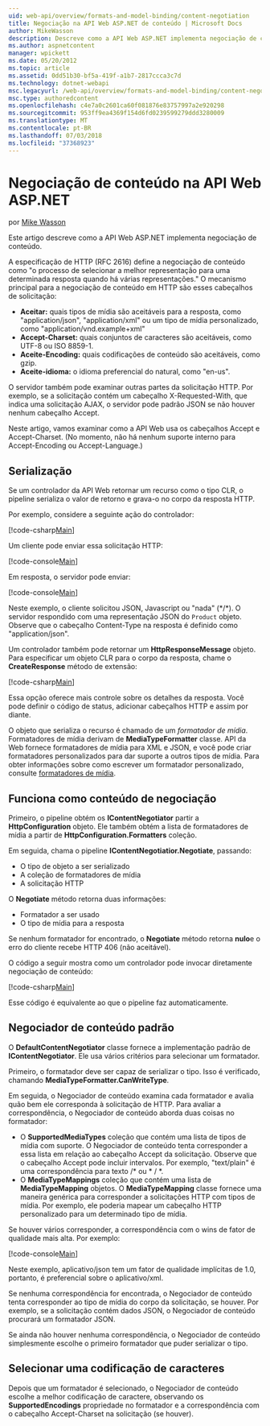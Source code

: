 ```yaml
---
uid: web-api/overview/formats-and-model-binding/content-negotiation
title: Negociação na API Web ASP.NET de conteúdo | Microsoft Docs
author: MikeWasson
description: Descreve como a API Web ASP.NET implementa negociação de conteúdo HTTP.
ms.author: aspnetcontent
manager: wpickett
ms.date: 05/20/2012
ms.topic: article
ms.assetid: 0dd51b30-bf5a-419f-a1b7-2817ccca3c7d
ms.technology: dotnet-webapi
msc.legacyurl: /web-api/overview/formats-and-model-binding/content-negotiation
msc.type: authoredcontent
ms.openlocfilehash: c4e7a0c2601ca60f081876e83757997a2e920298
ms.sourcegitcommit: 953ff9ea4369f154d6fd0239599279ddd3280009
ms.translationtype: MT
ms.contentlocale: pt-BR
ms.lasthandoff: 07/03/2018
ms.locfileid: "37368923"
---
```

<a name="content-negotiation-in-aspnet-web-api"></a>Negociação de conteúdo na API Web ASP.NET
====================
por [Mike Wasson](https://github.com/MikeWasson)

Este artigo descreve como a API Web ASP.NET implementa negociação de conteúdo.

A especificação de HTTP (RFC 2616) define a negociação de conteúdo como "o processo de selecionar a melhor representação para uma determinada resposta quando há várias representações." O mecanismo principal para a negociação de conteúdo em HTTP são esses cabeçalhos de solicitação:

- **Aceitar:** quais tipos de mídia são aceitáveis para a resposta, como "application/json", "application/xml" ou um tipo de mídia personalizado, como &quot;application/vnd.example+xml&quot;
- **Accept-Charset:** quais conjuntos de caracteres são aceitáveis, como UTF-8 ou ISO 8859-1.
- **Aceite-Encoding:** quais codificações de conteúdo são aceitáveis, como gzip.
- **Aceite-idioma:** o idioma preferencial do natural, como "en-us".

O servidor também pode examinar outras partes da solicitação HTTP. Por exemplo, se a solicitação contém um cabeçalho X-Requested-With, que indica uma solicitação AJAX, o servidor pode padrão JSON se não houver nenhum cabeçalho Accept.

Neste artigo, vamos examinar como a API Web usa os cabeçalhos Accept e Accept-Charset. (No momento, não há nenhum suporte interno para Accept-Encoding ou Accept-Language.)

## <a name="serialization"></a>Serialização

Se um controlador da API Web retornar um recurso como o tipo CLR, o pipeline serializa o valor de retorno e grava-o no corpo da resposta HTTP.

Por exemplo, considere a seguinte ação do controlador:

[!code-csharp[Main](content-negotiation/samples/sample1.cs)]

Um cliente pode enviar essa solicitação HTTP:

[!code-console[Main](content-negotiation/samples/sample2.cmd)]

Em resposta, o servidor pode enviar:

[!code-console[Main](content-negotiation/samples/sample3.cmd)]

Neste exemplo, o cliente solicitou JSON, Javascript ou "nada" (\*/\*). O servidor respondido com uma representação JSON do `Product` objeto. Observe que o cabeçalho Content-Type na resposta é definido como &quot;application/json&quot;.

Um controlador também pode retornar um **HttpResponseMessage** objeto. Para especificar um objeto CLR para o corpo da resposta, chame o **CreateResponse** método de extensão:

[!code-csharp[Main](content-negotiation/samples/sample4.cs)]

Essa opção oferece mais controle sobre os detalhes da resposta. Você pode definir o código de status, adicionar cabeçalhos HTTP e assim por diante.

O objeto que serializa o recurso é chamado de um *formatador de mídia*. Formatadores de mídia derivam de **MediaTypeFormatter** classe. API da Web fornece formatadores de mídia para XML e JSON, e você pode criar formatadores personalizados para dar suporte a outros tipos de mídia. Para obter informações sobre como escrever um formatador personalizado, consulte [formatadores de mídia](media-formatters.md).

## <a name="how-content-negotiation-works"></a>Funciona como conteúdo de negociação

Primeiro, o pipeline obtém os **IContentNegotiator** partir a **HttpConfiguration** objeto. Ele também obtém a lista de formatadores de mídia a partir de **HttpConfiguration.Formatters** coleção.

Em seguida, chama o pipeline **IContentNegotiatior.Negotiate**, passando:

- O tipo de objeto a ser serializado
- A coleção de formatadores de mídia
- A solicitação HTTP

O **Negotiate** método retorna duas informações:

- Formatador a ser usado
- O tipo de mídia para a resposta

Se nenhum formatador for encontrado, o **Negotiate** método retorna **nulo**e o erro do cliente recebe HTTP 406 (não aceitável).

O código a seguir mostra como um controlador pode invocar diretamente negociação de conteúdo:

[!code-csharp[Main](content-negotiation/samples/sample5.cs)]

Esse código é equivalente ao que o pipeline faz automaticamente.

## <a name="default-content-negotiator"></a>Negociador de conteúdo padrão

O **DefaultContentNegotiator** classe fornece a implementação padrão de **IContentNegotiator**. Ele usa vários critérios para selecionar um formatador.

Primeiro, o formatador deve ser capaz de serializar o tipo. Isso é verificado, chamando **MediaTypeFormatter.CanWriteType**.

Em seguida, o Negociador de conteúdo examina cada formatador e avalia quão bem ele corresponda à solicitação de HTTP. Para avaliar a correspondência, o Negociador de conteúdo aborda duas coisas no formatador:

- O **SupportedMediaTypes** coleção que contém uma lista de tipos de mídia com suporte. O Negociador de conteúdo tenta corresponder a essa lista em relação ao cabeçalho Accept da solicitação. Observe que o cabeçalho Accept pode incluir intervalos. Por exemplo, "text/plain" é uma correspondência para texto /\* ou \* / \*.
- O **MediaTypeMappings** coleção que contém uma lista de **MediaTypeMapping** objetos. O **MediaTypeMapping** classe fornece uma maneira genérica para corresponder a solicitações HTTP com tipos de mídia. Por exemplo, ele poderia mapear um cabeçalho HTTP personalizado para um determinado tipo de mídia.

Se houver vários corresponder, a correspondência com o wins de fator de qualidade mais alta. Por exemplo:

[!code-console[Main](content-negotiation/samples/sample6.cmd)]

Neste exemplo, aplicativo/json tem um fator de qualidade implícitas de 1.0, portanto, é preferencial sobre o aplicativo/xml.

Se nenhuma correspondência for encontrada, o Negociador de conteúdo tenta corresponder ao tipo de mídia do corpo da solicitação, se houver. Por exemplo, se a solicitação contém dados JSON, o Negociador de conteúdo procurará um formatador JSON.

Se ainda não houver nenhuma correspondência, o Negociador de conteúdo simplesmente escolhe o primeiro formatador que puder serializar o tipo.

## <a name="selecting-a-character-encoding"></a>Selecionar uma codificação de caracteres

Depois que um formatador é selecionado, o Negociador de conteúdo escolhe a melhor codificação de caractere, observando os **SupportedEncodings** propriedade no formatador e a correspondência com o cabeçalho Accept-Charset na solicitação (se houver).
